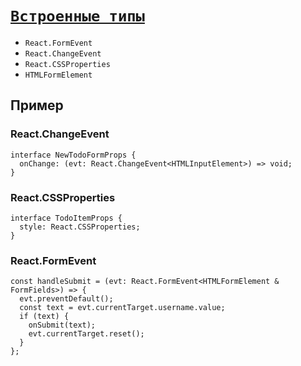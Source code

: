 # [`Встроенные типы`](../index.md)

- `React.FormEvent`
- `React.ChangeEvent`
- `React.CSSProperties`
- `HTMLFormElement`

## Пример

### React.ChangeEvent

```tsx
interface NewTodoFormProps {
  onChange: (evt: React.ChangeEvent<HTMLInputElement>) => void;
}
```

### React.CSSProperties

```tsx
interface TodoItemProps {
  style: React.CSSProperties;
}
```

### React.FormEvent

```tsx
const handleSubmit = (evt: React.FormEvent<HTMLFormElement & FormFields>) => {
  evt.preventDefault();
  const text = evt.currentTarget.username.value;
  if (text) {
    onSubmit(text);
    evt.currentTarget.reset();
  }
};
```
